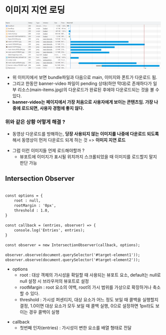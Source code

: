 # 이미지 지연 로딩

![](a.png)

- 위 이미지에서 보면 bundle파일과 다음으로 main, 이미지와 폰트가 다운로드 됨.
- 그리고 한동안 banner-video 파일이 pending 상태(하얀 막대)로 존재하다가 일부 리소스(main-items.jpg)의 다운로드가 완료된 후에야 다운로드되는 것을 볼 수 있다.
- **banner-video는 페이지에서 가장 처음으로 사용자에게 보이는 콘텐츠임. 가장 나중에 로드되면, 사용자 경험에 좋지 않다.**

### 위와 같은 상황 어떻게 해결 ?

- 동영상 다운로드를 방해하는, **당장 사용되지 않는 이미지를 나중에 다운로드 되도록** 해서 동영상이 먼저 다운로드 되게 하는 것 => **이미지 지연 로드**

* 그럼 이런 이미지들 언제 로드해야할까 ?
  - 뷰포트에 이미지가 표시될 위치까지 스크롤되었을 때 이미지를 로드할지 말지 판단 가능

## Intersection Observer

```

const options = {
	root : null,
	rootMargin : '0px',
	threshold : 1.0,
}

const callback = (entries, observer) => {
	console.log('Entries', entries);
}

const observer = new IntersectionObserver(callback, options);

observer.observe(document.querySelector('#target-element1'));
observer.observe(document.querySelector('#target-element2'));
```

- options
  - root : 대상 객체의 가시성을 확일할 때 사용되는 뷰포트 요소, default는 null로 null 설정 시 브라우저의 뷰포트로 설정
  * rootMargin : root 요소의 여백, root의 가시 범위를 가상으로 확장하거나 축소 할 수 있다.
  * threshold : 가시성 퍼센티지, 대상 요소가 어느 정도 보일 때 콜백을 실행할지 결정, 1.0이면 대상 요소가 모두 보일 때 콜백 실행, 0으로 설정하면 1px라도 보이는 경우 콜백이 실행

* callback
  - 첫번째 인자(entries) : 가시성이 변한 요소를 배열 형태로 전달

